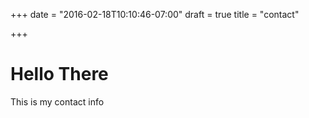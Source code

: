 +++
date = "2016-02-18T10:10:46-07:00"
draft = true
title = "contact"

+++

Hello There
============

This is my contact info

